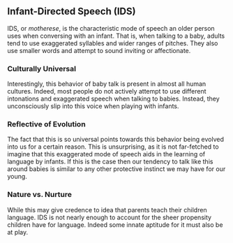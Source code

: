 ## Infant-Directed Speech (IDS)
IDS, or *motherese*, is the characteristic mode of speech an older person uses when conversing with an infant. That is, when talking to a baby, adults tend to use exaggerated syllables and wider ranges of pitches. They also use smaller words and attempt to sound inviting or affectionate.

### Culturally Universal
Interestingly, this behavior of baby talk is present in almost all human cultures. Indeed, most people do not actively attempt to use different intonations and exaggerated speech when talking to babies. Instead, they unconsciously slip into this voice when playing with infants.

### Reflective of Evolution
The fact that this is so universal points towards this behavior being evolved into us for a certain reason. This is unsurprising, as it is not far-fetched to imagine that this exaggerated mode of speech aids in the learning of language by infants. If this is the case then our tendency to talk like this around babies is similar to any other protective instinct we may have for our young.

### Nature vs. Nurture
While this may give credence to idea that parents teach their children language. IDS is not nearly enough to account for the sheer propensity children have for language. Indeed some innate aptitude for it must also be at play.
